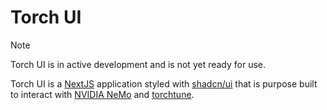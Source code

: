# Torch UI

> [!NOTE]
> Torch UI is in active development and is not yet ready for use.

Torch UI is a [NextJS](https://nextjs.org) application styled with [shadcn/ui](https://ui.shadcn.com) that is purpose built to interact with [NVIDIA NeMo](https://docs.nvidia.com/nemo-framework/user-guide/latest/nemotoolkit/index.html) and [torchtune](https://github.com/pytorch/torchtune).
